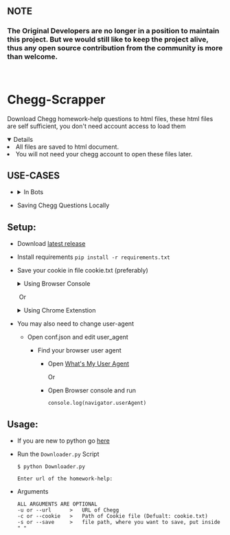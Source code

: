 ## NOTE
### The Original Developers are no longer in a position to maintain this project. But we would still like to keep the project alive, thus any open source contribution from the community is more than welcome.


<br>

# Chegg-Scrapper



Download Chegg homework-help questions to html files, these html files are self sufficient, you don't need account access to load them

<details open>
    <summary>Details</summary>
    <li>
		All files are saved to html document.
    </li>
    <li>
        You will not need your chegg account to open these files later.
    </li>
</details>



## USE-CASES


* <details>
    <summary style='bold'>In Bots</summary>
    <l1>
        You can share your chegg subscription with your friends, eg: by making discord bot
    </l1>
    </details> 

* Saving Chegg Questions Locally


## Setup:

* Download [latest release](https://github.com/ThreeGiantNoobs/chegg-scraper/releases/latest)

* Install requirements 
  `pip install -r requirements.txt`

* Save your cookie in file cookie.txt (preferably)

  <details>
      <summary>Using Browser Console</summary>
      <ul>
          <li>Log-in to chegg in your browser and open up the developer console. (cmd-shift-c or ctrl-shift-i)</li>
      </ul>
      <ul>
          <li>Grab your cookies by typing </li>
          <code>document.cookie</code>
      </ul>
      <ul>
          <li>paste yout cookie from console into cookie.txt (without <code>"</code>)</li>
      </ul>
  </details>

  ​	Or

  <details>
      <summary>Using Chrome Extenstion</summary>
      <ul>
          <li>Log-in to chegg in your web browser</li>
      </ul>
      <ul>
          <li>Open Extension (Example) <a href='https://chrome.google.com/webstore/detail/editthiscookie/fngmhnnpilhplaeedifhccceomclgfbg'>EditThisCookie</a></li>
      </ul>
      <ul>
          <li>Click Export and paste in cookie.txt</li>
      </ul>
  </details>

* You may also need to change user-agent

  * Open conf.json and edit user_agent

    * Find your browser user agent

      * Open [What's My User Agent](https://whatmyuseragent.com/) 

        Or

      * Open Browser console and run 

        ``console.log(navigator.userAgent)``



## Usage:

* If you are new to python go [here](NOOB.md)

* Run the `Downloader.py` Script

  ```console
  $ python Downloader.py
  
  Enter url of the homework-help:
  ```

* Arguments

  ```
  ALL ARGUMENTS ARE OPTIONAL
  -u or --url      >   URL of Chegg
  -c or --cookie   >   Path of Cookie file (Defualt: cookie.txt)
  -s or --save     >   file path, where you want to save, put inside " "
  ```
  
  
  
   

